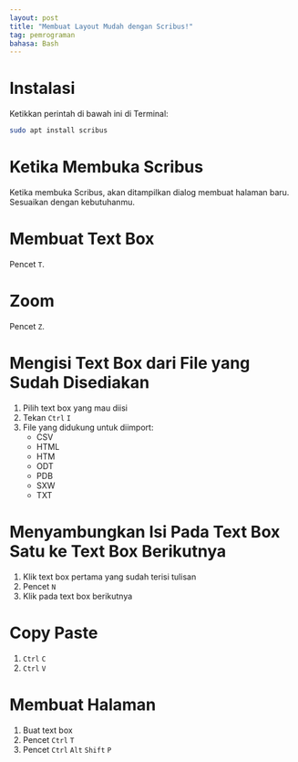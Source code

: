 ```yaml
---
layout: post
title: "Membuat Layout Mudah dengan Scribus!"
tag: pemrograman
bahasa: Bash
---
```


# Instalasi

Ketikkan perintah di bawah ini di Terminal:

```bash
sudo apt install scribus
```

# Ketika Membuka Scribus

Ketika membuka Scribus, akan ditampilkan dialog membuat halaman baru. Sesuaikan dengan kebutuhanmu.

# Membuat Text Box

Pencet `T`.

# Zoom

Pencet `Z`.

# Mengisi Text Box dari File yang Sudah Disediakan

1. Pilih text box yang mau diisi
2. Tekan `Ctrl` `I`
3. File yang didukung untuk diimport:
	- CSV
	- HTML
	- HTM
	- ODT
	- PDB
	- SXW
	- TXT

# Menyambungkan Isi Pada Text Box Satu ke Text Box Berikutnya

1. Klik text box pertama yang sudah terisi tulisan
2. Pencet `N`
3. Klik pada text box berikutnya

# Copy Paste

1. `Ctrl` `C`
2. `Ctrl` `V`

# Membuat Halaman

1. Buat text box
2. Pencet `Ctrl` `T`
3. Pencet `Ctrl` `Alt` `Shift` `P`